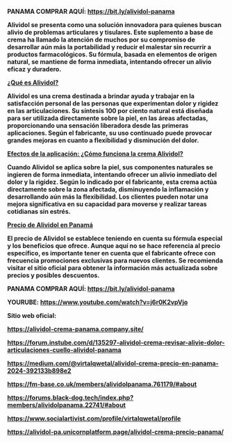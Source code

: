<p><strong>PANAMA COMPRAR AQU&Iacute;:&nbsp;</strong><a href="https://bit.ly/alividol-panama"><strong>https://bit.ly/alividol-panama</strong></a></p>
<p><strong>Alividol se presenta como una soluci&oacute;n innovadora para quienes buscan alivio de problemas articulares y tisulares. Este suplemento a base de crema ha llamado la atenci&oacute;n de muchos por su compromiso de desarrollar a&uacute;n m&aacute;s la portabilidad y reducir el malestar sin recurrir a productos farmacol&oacute;gicos. Su f&oacute;rmula, basada en elementos de origen natural, se mantiene de forma inmediata, intentando ofrecer un alivio eficaz y duradero.</strong></p>
<p><a href="https://bit.ly/alividol-panama"><strong>&iquest;Qu&eacute; es Alividol?</strong></a></p>
<p><strong>Alividol es una crema destinada a brindar ayuda y trabajar en la satisfacci&oacute;n personal de las personas que experimentan dolor y rigidez en las articulaciones. Su s&iacute;ntesis 100 por ciento natural est&aacute; dise&ntilde;ada para ser utilizada directamente sobre la piel, en las &aacute;reas afectadas, proporcionando una sensaci&oacute;n liberadora desde las primeras aplicaciones. Seg&uacute;n el fabricante, su uso continuado puede provocar grandes mejoras en cuanto a flexibilidad y disminuci&oacute;n del dolor.</strong></p>
<p><a href="https://bit.ly/alividol-panama"><strong>Efectos de la aplicaci&oacute;n: &iquest;C&oacute;mo funciona la crema Alividol?</strong></a></p>
<p><strong>Cuando Alividol se aplica sobre la piel, sus componentes naturales se ingieren de forma inmediata, intentando ofrecer un alivio inmediato del dolor y la rigidez. Seg&uacute;n lo indicado por el fabricante, esta crema act&uacute;a directamente sobre la zona afectada, disminuyendo la inflamaci&oacute;n y desarrollando a&uacute;n m&aacute;s la flexibilidad. Los clientes pueden notar una mejora significativa en su capacidad para moverse y realizar tareas cotidianas sin estr&eacute;s.</strong></p>
<p><a href="https://bit.ly/alividol-panama"><strong>Precio de Alividol en Panam&aacute;</strong></a></p>
<p><strong>El precio de Alividol se establece teniendo en cuenta su f&oacute;rmula especial y los beneficios que ofrece. Aunque aqu&iacute; no se hace referencia al precio espec&iacute;fico, es importante tener en cuenta que el fabricante ofrece con frecuencia promociones exclusivas para nuevos clientes. Se recomienda visitar el sitio oficial para obtener la informaci&oacute;n m&aacute;s actualizada sobre precios y posibles descuentos.</strong></p>
<p><strong>PANAMA COMPRAR AQU&Iacute;:&nbsp;</strong><a href="https://bit.ly/alividol-panama"><strong>https://bit.ly/alividol-panama</strong></a></p>
<p><strong>YOURUBE:&nbsp;</strong><a href="https://www.youtube.com/watch?v=j6r0K2vpVjo"><strong>https://www.youtube.com/watch?v=j6r0K2vpVjo</strong></a></p>
<p><strong>Sitio web oficial:</strong></p>
<p><a href="https://alividol-crema-panama.company.site/"><strong>https://alividol-crema-panama.company.site/</strong></a></p>
<p><a href="https://forum.instube.com/d/135297-alividol-crema-revisar-alivie-dolor-articulaciones-cuello-alividol-panama"><strong>https://forum.instube.com/d/135297-alividol-crema-revisar-alivie-dolor-articulaciones-cuello-alividol-panama</strong></a></p>
<p><a href="https://medium.com/@virtalqwetal/alividol-crema-precio-en-panama-2024-392133b898e2"><strong>https://medium.com/@virtalqwetal/alividol-crema-precio-en-panama-2024-392133b898e2</strong></a></p>
<p><a href="https://fm-base.co.uk/members/alividolpanama.761179/#about"><strong>https://fm-base.co.uk/members/alividolpanama.761179/#about</strong></a></p>
<p><a href="https://forums.black-dog.tech/index.php?members/alividolpanama.22741/#about"><strong>https://forums.black-dog.tech/index.php?members/alividolpanama.22741/#about</strong></a></p>
<p><a href="https://www.socialartivist.com/profile/virtalqwetal/profile"><strong>https://www.socialartivist.com/profile/virtalqwetal/profile</strong></a></p>
<p><a href="https://alividol-pa.unicornplatform.page/alividol-crema-precio-panama/"><strong>https://alividol-pa.unicornplatform.page/alividol-crema-precio-panama/</strong></a></p>
<p>&nbsp;</p>
